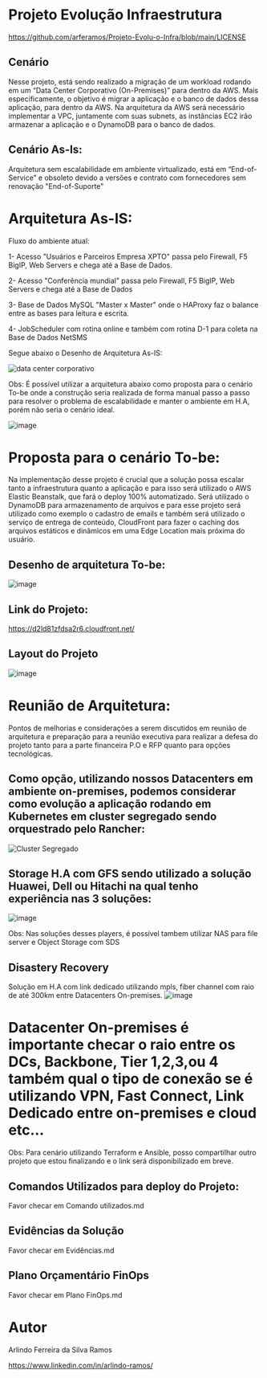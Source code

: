 # Projeto Evolução Infraestrutura
https://github.com/arferamos/Projeto-Evolu-o-Infra/blob/main/LICENSE

## Cenário
Nesse projeto, está sendo realizado a migração de um workload rodando em um “Data Center Corporativo (On-Premises)” para dentro da AWS. Mais especificamente, o objetivo é migrar a aplicação e o banco de dados dessa aplicação, para dentro da AWS. Na arquitetura da AWS será necessário implementar a VPC, juntamente com suas subnets, as instâncias EC2 irão armazenar a aplicação e o DynamoDB para o banco de dados.

## Cenário As-Is:
Arquitetura sem escalabilidade em ambiente virtualizado, está em “End-of-Service” e obsoleto devido a versões e contrato com fornecedores sem renovação "End-of-Suporte"

# Arquitetura As-IS:

Fluxo do ambiente atual:

1-	Acesso "Usuários e Parceiros Empresa XPTO" passa pelo Firewall, F5 BigIP, Web Servers e chega até a Base de Dados.

2-	 Acesso   "Conferência mundial" passa pelo Firewall, F5 BigIP, Web Servers  e chega até a Base de Dados

3-	 Base de Dados MySQL "Master x Master" onde o HAProxy faz o balance entre as bases para leitura e escrita.

4-	 JobScheduler com rotina online e também com rotina D-1 para coleta na Base de Dados NetSMS

Segue abaixo o Desenho de Arquitetura As-IS:

![data center corporativo](https://github.com/user-attachments/assets/2a2481b3-a6a5-4a94-a0da-78c6431046f4)

Obs:
É possível utilizar a arquitetura abaixo como proposta para o cenário To-be onde a construção seria realizada de forma manual passo a passo para resolver o problema de escalabilidade e manter o ambiente em H.A, porém não seria o cenário ideal.

![image](https://github.com/user-attachments/assets/fc50683f-fbae-4901-b837-69431e8a9080)

# Proposta para o cenário To-be:
Na implementação desse projeto é crucial que a solução possa escalar tanto a infraestrutura quanto a aplicação e para isso será utilizado o AWS Elastic Beanstalk, que fará o deploy 100% automatizado.
Será utilizado o DynamoDB para armazenamento de arquivos e para esse projeto será utilizado como exemplo o cadastro de emails e também será utilizado o serviço de entrega de conteúdo, CloudFront para fazer o caching dos arquivos estáticos e dinâmicos em uma Edge Location mais próxima do usuário.

## Desenho de arquitetura To-be:
![image](https://github.com/user-attachments/assets/26e656c8-812a-42f1-8339-a4e00d57dfac)

## Link do Projeto:
https://d2ld81zfdsa2r6.cloudfront.net/

## Layout do Projeto
![image](https://github.com/user-attachments/assets/cf901214-2ddc-4d1d-9349-f10214695bec)

# Reunião de Arquitetura:
Pontos de melhorias e considerações a serem discutidos em reunião de arquitetura e preparação para a reunião executiva para realizar a defesa do projeto tanto para a parte financeira P.O e RFP quanto para opções tecnológicas.


## Como opção, utilizando nossos Datacenters em ambiente on-premises, podemos considerar como evolução a aplicação rodando em Kubernetes em cluster segregado sendo orquestrado pelo Rancher:
![Cluster Segregado](https://github.com/user-attachments/assets/c3d88cec-49f1-4d34-9d71-9420582d124c)


## Storage H.A com GFS sendo utilizado a solução Huawei, Dell ou Hitachi na qual tenho experiência nas 3 soluções:
![image](https://github.com/user-attachments/assets/489b75e4-6ff3-402c-b875-64a7f6d2c4a8)

Obs: Nas soluções desses players, é possível tambem utilizar NAS para file server e Object Storage com SDS

## Disastery Recovery
Solução em H.A com link dedicado utilizando mpls, fiber channel com raio de até 300km entre Datacenters On-premises.
![image](https://github.com/user-attachments/assets/b638da32-2375-41a2-a859-7e3d24283741)

# Datacenter On-premises é importante checar o raio entre os DCs, Backbone, Tier 1,2,3,ou 4 também qual o tipo de conexão se é utilizando VPN, Fast Connect, Link Dedicado entre on-premises e cloud etc...



Obs:
Para cenário utilizando Terraform e Ansible, posso compartilhar outro projeto que estou finalizando e o link será disponibilizado em breve.


## Comandos Utilizados para deploy do Projeto:
Favor checar em Comando utilizados.md

## Evidências da Solução
Favor checar em Evidências.md

## Plano Orçamentário FinOps
Favor checar em Plano FinOps.md

# Autor
Arlindo Ferreira da Silva Ramos

https://www.linkedin.com/in/arlindo-ramos/




